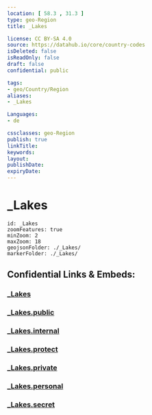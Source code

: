 ```yaml
---
location: [ 58.3 , 31.3 ] 
type: geo-Region
title: _Lakes

license: CC BY-SA 4.0
source: https://datahub.io/core/country-codes
isDeleted: false
isReadOnly: false
draft: false
confidential: public

tags:
- geo/Country/Region
aliases:
- _Lakes

Languages:
- de

cssclasses: geo-Region
publish: true
linkTitle: 
keywords: 
layout: 
publishDate: 
expiryDate: 
---
```


# _Lakes

```leaflet
id: _Lakes
zoomFeatures: true 
minZoom: 2 
maxZoom: 18
geojsonFolder: ./_Lakes/
markerFolder: ./_Lakes/
```


## Confidential Links & Embeds: 

### [_Lakes](/_Standards/Earth/Continent/Europe/Europe~East/Russia/Russia~NorthWest/Novgorod_Oblast/_Lakes.md) 

### [_Lakes.public](/_public/Earth/Continent/Europe/Europe~East/Russia/Russia~NorthWest/Novgorod_Oblast/_Lakes.public.md) 

### [_Lakes.internal](/_internal/Earth/Continent/Europe/Europe~East/Russia/Russia~NorthWest/Novgorod_Oblast/_Lakes.internal.md) 

### [_Lakes.protect](/_protect/Earth/Continent/Europe/Europe~East/Russia/Russia~NorthWest/Novgorod_Oblast/_Lakes.protect.md) 

### [_Lakes.private](/_private/Earth/Continent/Europe/Europe~East/Russia/Russia~NorthWest/Novgorod_Oblast/_Lakes.private.md) 

### [_Lakes.personal](/_personal/Earth/Continent/Europe/Europe~East/Russia/Russia~NorthWest/Novgorod_Oblast/_Lakes.personal.md) 

### [_Lakes.secret](/_secret/Earth/Continent/Europe/Europe~East/Russia/Russia~NorthWest/Novgorod_Oblast/_Lakes.secret.md)

